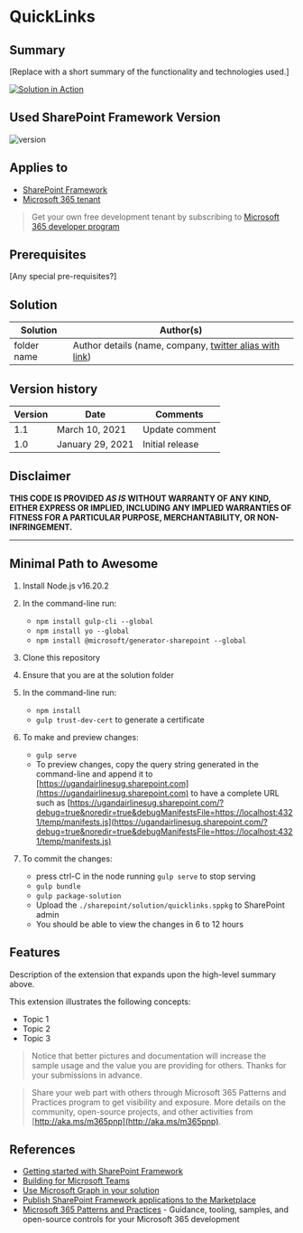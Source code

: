 # QuickLinks

## Summary

[Replace with a short summary of the functionality and technologies used.]

[![Solution in Action](link-to-image.png)](link-to-image.png)

## Used SharePoint Framework Version

![version](https://img.shields.io/badge/version-1.17.4-green.svg)

## Applies to

- [SharePoint Framework](https://aka.ms/spfx)
- [Microsoft 365 tenant](https://docs.microsoft.com/en-us/sharepoint/dev/spfx/set-up-your-developer-tenant)

> Get your own free development tenant by subscribing to [Microsoft 365 developer program](http://aka.ms/o365devprogram)

## Prerequisites

[Any special pre-requisites?]

## Solution

| Solution       | Author(s)                                            |
| -------------- | ---------------------------------------------------- |
| folder name    | Author details (name, company, [twitter alias with link](https://twitter.com/your-twitter-alias)) |

## Version history

| Version | Date             | Comments        |
| ------- | ---------------- | --------------- |
| 1.1     | March 10, 2021   | Update comment  |
| 1.0     | January 29, 2021 | Initial release |

## Disclaimer

**THIS CODE IS PROVIDED _AS IS_ WITHOUT WARRANTY OF ANY KIND, EITHER EXPRESS OR IMPLIED, INCLUDING ANY IMPLIED WARRANTIES OF FITNESS FOR A PARTICULAR PURPOSE, MERCHANTABILITY, OR NON-INFRINGEMENT.**

---

## Minimal Path to Awesome

1. Install Node.js v16.20.2
2. In the command-line run:
   - `npm install gulp-cli --global`
   - `npm install yo --global`
   - `npm install @microsoft/generator-sharepoint --global`

3. Clone this repository
4. Ensure that you are at the solution folder
5. In the command-line run:
   - `npm install`
   - `gulp trust-dev-cert` to generate a certificate
   
6. To make and preview changes:
   - `gulp serve`
   - To preview changes, copy the query string generated in the command-line and append it to [https://ugandairlinesug.sharepoint.com](https://ugandairlinesug.sharepoint.com) to have a complete URL such as [https://ugandairlinesug.sharepoint.com/?debug=true&noredir=true&debugManifestsFile=https://localhost:4321/temp/manifests.js](https://ugandairlinesug.sharepoint.com/?debug=true&noredir=true&debugManifestsFile=https://localhost:4321/temp/manifests.js)

7. To commit the changes:
   - press ctrl-C in the node running `gulp serve` to stop serving
   - `gulp bundle`
   - `gulp package-solution`
   - Upload the `./sharepoint/solution/quicklinks.sppkg` to SharePoint admin
   - You should be able to view the changes in 6 to 12 hours

## Features

Description of the extension that expands upon the high-level summary above.

This extension illustrates the following concepts:

- Topic 1
- Topic 2
- Topic 3

> Notice that better pictures and documentation will increase the sample usage and the value you are providing for others. Thanks for your submissions in advance.

> Share your web part with others through Microsoft 365 Patterns and Practices program to get visibility and exposure. More details on the community, open-source projects, and other activities from [http://aka.ms/m365pnp](http://aka.ms/m365pnp).

## References

- [Getting started with SharePoint Framework](https://docs.microsoft.com/en-us/sharepoint/dev/spfx/set-up-your-developer-tenant)
- [Building for Microsoft Teams](https://docs.microsoft.com/en-us/sharepoint/dev/spfx/build-for-teams-overview)
- [Use Microsoft Graph in your solution](https://docs.microsoft.com/en-us/sharepoint/dev/spfx/web-parts/get-started/using-microsoft-graph-apis)
- [Publish SharePoint Framework applications to the Marketplace](https://docs.microsoft.com/en-us/sharepoint/dev/spfx/publish-to-marketplace-overview)
- [Microsoft 365 Patterns and Practices](https://aka.ms/m365pnp) - Guidance, tooling, samples, and open-source controls for your Microsoft 365 development
